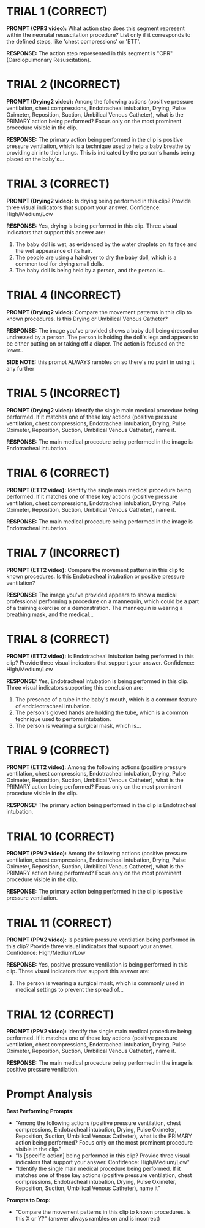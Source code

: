 # TRIAL 1 (CORRECT)
**PROMPT (CPR3 video):** 
What action step does this segment represent within the neonatal resuscitation procedure? List only if it corresponds to the defined steps, like 'chest compressions' or 'ETT'.

**RESPONSE:** 
The action step represented in this segment is "CPR" (Cardiopulmonary Resuscitation).

# TRIAL 2 (INCORRECT)
**PROMPT (Drying2 video):** 
Among the following actions (positive pressure ventilation, chest compressions, Endotracheal intubation, Drying, Pulse Oximeter, Reposition, Suction, Umbilical Venous Catheter), what is the PRIMARY action being performed? Focus only on the most prominent procedure visible in the clip.

**RESPONSE:** 
The primary action being performed in the clip is positive pressure ventilation, which is a technique used to help a baby breathe by providing air into their lungs. This is indicated by the person's hands being placed on the baby's...

# TRIAL 3 (CORRECT)
**PROMPT (Drying2 video):** 
Is drying being performed in this clip? Provide three visual indicators that support your answer. Confidence: High/Medium/Low

**RESPONSE:** 
Yes, drying is being performed in this clip. Three visual indicators that support this answer are:
1. The baby doll is wet, as evidenced by the water droplets on its face and the wet appearance of its hair.
2. The people are using a hairdryer to dry the baby doll, which is a common tool for drying small dolls.
3. The baby doll is being held by a person, and the person is..

# TRIAL 4 (INCORRECT)
**PROMPT (Drying2 video):** 
Compare the movement patterns in this clip to known procedures. Is this Drying or Umbilical Venous Catheter?

**RESPONSE:** 
The image you've provided shows a baby doll being dressed or undressed by a person. The person is holding the doll's legs and appears to be either putting on or taking off a diaper. The action is focused on the lower..

**SIDE NOTE:** this prompt ALWAYS rambles on so there's no point in using it any further

# TRIAL 5 (INCORRECT)
**PROMPT (Drying2 video):** 
Identify the single main medical procedure being performed. If it matches one of these key actions (positive pressure ventilation, chest compressions, Endotracheal intubation, Drying, Pulse Oximeter, Reposition, Suction, Umbilical Venous Catheter), name it.

**RESPONSE:** 
The main medical procedure being performed in the image is Endotracheal intubation.

# TRIAL 6 (CORRECT)
**PROMPT (ETT2 video):** 
Identify the single main medical procedure being performed. If it matches one of these key actions (positive pressure ventilation, chest compressions, Endotracheal intubation, Drying, Pulse Oximeter, Reposition, Suction, Umbilical Venous Catheter), name it.

**RESPONSE:** 
The main medical procedure being performed in the image is Endotracheal intubation.

# TRIAL 7 (INCORRECT)
**PROMPT (ETT2 video):** 
Compare the movement patterns in this clip to known procedures. Is this Endotracheal intubation or positive pressure ventilation?

**RESPONSE:** 
The image you've provided appears to show a medical professional performing a procedure on a mannequin, which could be a part of a training exercise or a demonstration. The mannequin is wearing a breathing mask, and the medical...

# TRIAL 8 (CORRECT)
**PROMPT (ETT2 video):** 
Is Endotracheal intubation being performed in this clip? Provide three visual indicators that support your answer. Confidence: High/Medium/Low

**RESPONSE:** 
Yes, Endotracheal intubation is being performed in this clip. Three visual indicators supporting this conclusion are:
1. The presence of a tube in the baby's mouth, which is a common feature of endcleotracheal intubation.
2. The person's gloved hands are holding the tube, which is a common technique used to perform intubation.
3. The person is wearing a surgical mask, which is...

# TRIAL 9 (CORRECT)
**PROMPT (ETT2 video):** 
Among the following actions (positive pressure ventilation, chest compressions, Endotracheal intubation, Drying, Pulse Oximeter, Reposition, Suction, Umbilical Venous Catheter), what is the PRIMARY action being performed? Focus only on the most prominent procedure visible in the clip.

**RESPONSE:** 
The primary action being performed in the clip is Endotracheal intubation.

# TRIAL 10 (CORRECT)
**PROMPT (PPV2 video):** 
Among the following actions (positive pressure ventilation, chest compressions, Endotracheal intubation, Drying, Pulse Oximeter, Reposition, Suction, Umbilical Venous Catheter), what is the PRIMARY action being performed? Focus only on the most prominent procedure visible in the clip.

**RESPONSE:** 
The primary action being performed in the clip is positive pressure ventilation.

# TRIAL 11 (CORRECT)
**PROMPT (PPV2 video):** 
Is positive pressure ventilation being performed in this clip? Provide three visual indicators that support your answer. Confidence: High/Medium/Low

**RESPONSE:** 
Yes, positive pressure ventilation is being performed in this clip. Three visual indicators that support this answer are:
1. The person is wearing a surgical mask, which is commonly used in medical settings to prevent the spread of...

# TRIAL 12 (CORRECT)
**PROMPT (PPV2 video):** 
Identify the single main medical procedure being performed. If it matches one of these key actions (positive pressure ventilation, chest compressions, Endotracheal intubation, Drying, Pulse Oximeter, Reposition, Suction, Umbilical Venous Catheter), name it.

**RESPONSE:** 
The main medical procedure being performed in the image is positive pressure ventilation.

# Prompt Analysis
**Best Performing Prompts:**
- "Among the following actions (positive pressure ventilation, chest compressions, Endotracheal intubation, Drying, Pulse Oximeter, Reposition, Suction, Umbilical Venous Catheter), what is the PRIMARY action being performed? Focus only on the most prominent procedure visible in the clip."
- "Is [specific action] being performed in this clip? Provide three visual indicators that support your answer. Confidence: High/Medium/Low"
- "Identify the single main medical procedure being performed. If it matches one of these key actions (positive pressure ventilation, chest compressions, Endotracheal intubation, Drying, Pulse Oximeter, Reposition, Suction, Umbilical Venous Catheter), name it"

**Prompts to Drop:**
- "Compare the movement patterns in this clip to known procedures. Is this X or Y?" (answer always rambles on and is incorrect)